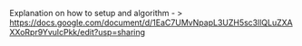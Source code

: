 Explanation on how to setup and algorithm - > 
https://docs.google.com/document/d/1EaC7UMvNpapL3UZH5sc3llQLuZXAXXoRpr9YvulcPkk/edit?usp=sharing